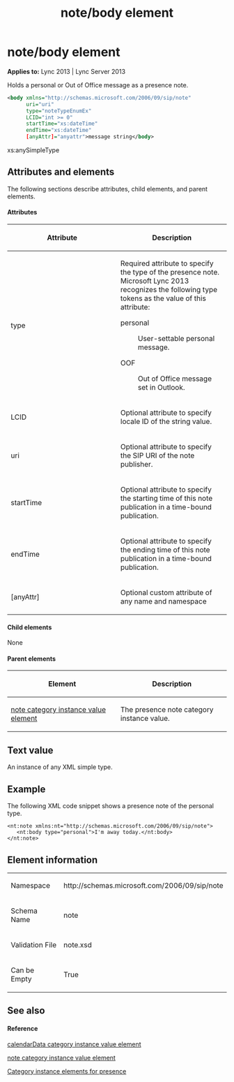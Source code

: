﻿---
title: note/body element
TOCTitle: note/body element
ms:assetid: c85fb20f-9edb-424c-9cee-fd5b9f4cffda
ms:mtpsurl: https://msdn.microsoft.com/en-us/library/Dn454763(v=office.15)
ms:contentKeyID: 57093650
ms.date: 07/24/2014
mtps_version: v=office.15
dev_langs:
- xml
---

# note/body element


**Applies to:** Lync 2013 | Lync Server 2013

Holds a personal or Out of Office message as a presence note.

``` xml
<body xmlns="http://schemas.microsoft.com/2006/09/sip/note"
      uri="uri"
      type="noteTypeEnumEx" 
      LCID="int >= 0" 
      startTime="xs:dateTime"
      endTime="xs:dateTime"
      [anyAttr]="anyattr">message string</body>
```

xs:anySimpleType

## Attributes and elements

The following sections describe attributes, child elements, and parent elements.

#### Attributes

<table>
<colgroup>
<col style="width: 50%" />
<col style="width: 50%" />
</colgroup>
<thead>
<tr class="header">
<th><p>Attribute</p></th>
<th><p>Description</p></th>
</tr>
</thead>
<tbody>
<tr class="odd">
<td><p>type</p></td>
<td><p>Required attribute to specify the type of the presence note. Microsoft Lync 2013 recognizes the following type tokens as the value of this attribute:</p>
<dl>
<dt>personal</dt>
<dd><p>User-settable personal message.</p>
</dd>
<dt>OOF</dt>
<dd><p>Out of Office message set in Outlook.</p>
</dd>
</dl></td>
</tr>
<tr class="even">
<td><p>LCID</p></td>
<td><p>Optional attribute to specify locale ID of the string value.</p></td>
</tr>
<tr class="odd">
<td><p>uri</p></td>
<td><p>Optional attribute to specify the SIP URI of the note publisher.</p></td>
</tr>
<tr class="even">
<td><p>startTime</p></td>
<td><p>Optional attribute to specify the starting time of this note publication in a time-bound publication.</p></td>
</tr>
<tr class="odd">
<td><p>endTime</p></td>
<td><p>Optional attribute to specify the ending time of this note publication in a time-bound publication.</p></td>
</tr>
<tr class="even">
<td><p>[anyAttr]</p></td>
<td><p>Optional custom attribute of any name and namespace</p></td>
</tr>
</tbody>
</table>


#### Child elements

None

#### Parent elements

<table>
<colgroup>
<col style="width: 50%" />
<col style="width: 50%" />
</colgroup>
<thead>
<tr class="header">
<th><p>Element</p></th>
<th><p>Description</p></th>
</tr>
</thead>
<tbody>
<tr class="odd">
<td><p><a href="note-category-instance-value-element.md">note category instance value element</a></p></td>
<td><p>The presence note category instance value.</p></td>
</tr>
</tbody>
</table>


## Text value

An instance of any XML simple type.

## Example

The following XML code snippet shows a presence note of the personal type.

    <nt:note xmlns:nt="http://schemas.microsoft.com/2006/09/sip/note">
       <nt:body type="personal">I'm away today.</nt:body>
    </nt:note>

## Element information

<table>
<colgroup>
<col style="width: 50%" />
<col style="width: 50%" />
</colgroup>
<tbody>
<tr class="odd">
<td><p>Namespace</p></td>
<td><p>http://schemas.microsoft.com/2006/09/sip/note</p></td>
</tr>
<tr class="even">
<td><p>Schema Name</p></td>
<td><p>note</p></td>
</tr>
<tr class="odd">
<td><p>Validation File</p></td>
<td><p>note.xsd</p></td>
</tr>
<tr class="even">
<td><p>Can be Empty</p></td>
<td><p>True</p></td>
</tr>
</tbody>
</table>


## See also

#### Reference

[calendarData category instance value element](calendardata-category-instance-value-element.md)

[note category instance value element](note-category-instance-value-element.md)

[Category instance elements for presence](category-instance-elements-for-presence.md)

